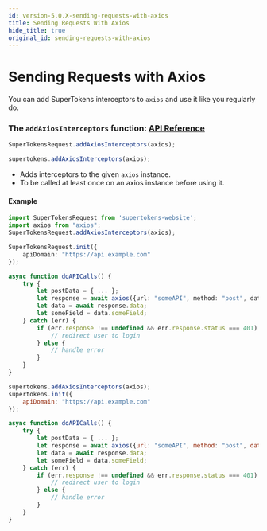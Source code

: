 ```yaml
---
id: version-5.0.X-sending-requests-with-axios
title: Sending Requests With Axios
hide_title: true
original_id: sending-requests-with-axios
---
```


# Sending Requests with Axios

You can add SuperTokens interceptors to `axios` and use it like you regularly do.

### The ```addAxiosInterceptors``` function: [API Reference](../api-reference#addaxiosinterceptorsaxios)
<!--DOCUSAURUS_CODE_TABS-->
<!--Via NPM-->
```js
SuperTokensRequest.addAxiosInterceptors(axios);
```
<!--Via script tag-->
```js
supertokens.addAxiosInterceptors(axios);
```
<!--END_DOCUSAURUS_CODE_TABS-->

- Adds interceptors to the given ```axios``` instance.
- To be called at least once on an axios instance before using it. 

#### Example
<!--DOCUSAURUS_CODE_TABS-->
<!--Via NPM-->
```ts
import SuperTokensRequest from 'supertokens-website';
import axios from "axios";
SuperTokensRequest.addAxiosInterceptors(axios);

SuperTokensRequest.init({
    apiDomain: "https://api.example.com"
});

async function doAPICalls() {
    try {
        let postData = { ... };
        let response = await axios({url: "someAPI", method: "post", data: postData });
        let data = await response.data;
        let someField = data.someField;
    } catch (err) {
        if (err.response !== undefined && err.response.status === 401) {
            // redirect user to login
        } else {
            // handle error
        }
    }
}
```
<!--Via script tag-->
```js
supertokens.addAxiosInterceptors(axios);
supertokens.init({
    apiDomain: "https://api.example.com"
});

async function doAPICalls() {
    try {
        let postData = { ... };
        let response = await axios({url: "someAPI", method: "post", data: postData });
        let data = await response.data;
        let someField = data.someField;
    } catch (err) {
        if (err.response !== undefined && err.response.status === 401) {
            // redirect user to login
        } else {
            // handle error
        }
    }
}
```
<!--END_DOCUSAURUS_CODE_TABS-->